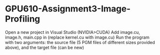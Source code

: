 # GPU610-Assignment3-Image-Profiling

Open a new project in Visual Studio (NVIDIA>CUDA)
Add image.cu, image.h, main.cpp in (replace kernel.cu with image.cu)
Run the program with two arguments: the source file (5 PGM files of different sizes provided above), and the target file (can be new)
